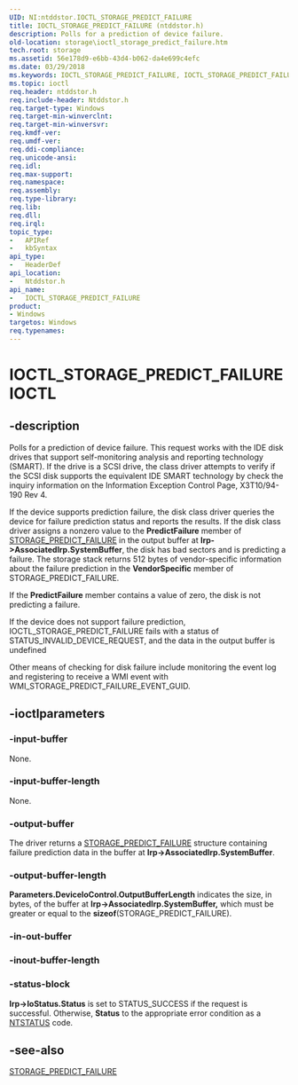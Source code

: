 ```yaml
---
UID: NI:ntddstor.IOCTL_STORAGE_PREDICT_FAILURE
title: IOCTL_STORAGE_PREDICT_FAILURE (ntddstor.h)
description: Polls for a prediction of device failure.
old-location: storage\ioctl_storage_predict_failure.htm
tech.root: storage
ms.assetid: 56e178d9-e6bb-43d4-b062-da4e699c4efc
ms.date: 03/29/2018
ms.keywords: IOCTL_STORAGE_PREDICT_FAILURE, IOCTL_STORAGE_PREDICT_FAILURE control, IOCTL_STORAGE_PREDICT_FAILURE control code [Storage Devices], k307_396b070a-af8a-4271-9d17-efb385869570.xml, ntddstor/IOCTL_STORAGE_PREDICT_FAILURE, storage.ioctl_storage_predict_failure
ms.topic: ioctl
req.header: ntddstor.h
req.include-header: Ntddstor.h
req.target-type: Windows
req.target-min-winverclnt: 
req.target-min-winversvr: 
req.kmdf-ver: 
req.umdf-ver: 
req.ddi-compliance: 
req.unicode-ansi: 
req.idl: 
req.max-support: 
req.namespace: 
req.assembly: 
req.type-library: 
req.lib: 
req.dll: 
req.irql: 
topic_type:
-	APIRef
-	kbSyntax
api_type:
-	HeaderDef
api_location:
-	Ntddstor.h
api_name:
-	IOCTL_STORAGE_PREDICT_FAILURE
product:
- Windows
targetos: Windows
req.typenames: 
---
```


# IOCTL_STORAGE_PREDICT_FAILURE IOCTL


## -description



Polls for a prediction of device failure. This request works with the IDE disk drives that support self-monitoring analysis and reporting technology (SMART). If the drive is a SCSI drive, the class driver attempts to verify if the SCSI disk supports the equivalent IDE SMART technology by check the inquiry information on the Information Exception Control Page, X3T10/94-190 Rev 4. 

If the device supports prediction failure, the disk class driver queries the device for failure prediction status and reports the results. If the disk class driver assigns a nonzero value to the <b>PredictFailure</b> member of <a href="https://msdn.microsoft.com/library/windows/hardware/ff566995">STORAGE_PREDICT_FAILURE</a> in the output buffer at <b>Irp-&gt;AssociatedIrp.SystemBuffer</b>, the disk has bad sectors and is predicting a failure. The storage stack returns 512 bytes of vendor-specific information about the failure prediction in the <b>VendorSpecific</b> member of STORAGE_PREDICT_FAILURE. 

If the <b>PredictFailure</b> member contains a value of zero, the disk is not predicting a failure.

If the device does not support failure prediction, IOCTL_STORAGE_PREDICT_FAILURE fails with a status of STATUS_INVALID_DEVICE_REQUEST, and the data in the output buffer is undefined

Other means of checking for disk failure include monitoring the event log and registering to receive a WMI event with WMI_STORAGE_PREDICT_FAILURE_EVENT_GUID. 




## -ioctlparameters




### -input-buffer

None.


### -input-buffer-length

None.


### -output-buffer

The driver returns a <a href="https://msdn.microsoft.com/library/windows/hardware/ff566995">STORAGE_PREDICT_FAILURE</a> structure containing failure prediction data in the buffer at <b>Irp-&gt;AssociatedIrp.SystemBuffer</b>. 


### -output-buffer-length

<b>Parameters.DeviceIoControl.OutputBufferLength</b> indicates the size, in bytes, of the buffer at <b>Irp-&gt;AssociatedIrp.SystemBuffer,</b> which must be greater or equal to the <b>sizeof</b>(STORAGE_PREDICT_FAILURE). 


### -in-out-buffer








### -inout-buffer-length








### -status-block

<b>Irp-&gt;IoStatus.Status</b> is set to STATUS_SUCCESS if the request is successful. Otherwise, <b>Status</b> to the appropriate error condition as a <a href="https://msdn.microsoft.com/7792201b-63bb-4db5-803d-2af02893d505">NTSTATUS</a> code. 


## -see-also




<a href="https://msdn.microsoft.com/library/windows/hardware/ff566995">STORAGE_PREDICT_FAILURE</a>
 

 

